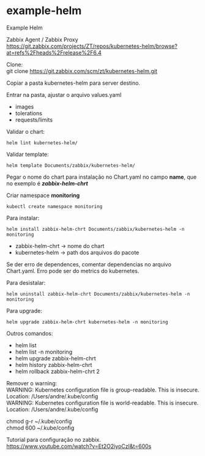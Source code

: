 # example-helm
Example Helm

Zabbix Agent / Zabbix Proxy\
https://git.zabbix.com/projects/ZT/repos/kubernetes-helm/browse?at=refs%2Fheads%2Frelease%2F6.4

Clone:\
git clone https://git.zabbix.com/scm/zt/kubernetes-helm.git

Copiar a pasta kubernetes-helm para server destino.

Entrar na pasta, ajustar o arquivo values.yaml
- images
- tolerations
- requests/limits

Validar o chart:
```
helm lint kubernetes-helm/
```

Validar template:
```
helm template Documents/zabbix/kubernetes-helm/
```

Pegar o nome do chart para instalação no Chart.yaml no campo **name**, que no exemplo é ***zabbix-helm-chrt***

Criar namespace **monitoring**

```
kubectl create namespace monitoring
```

Para instalar: 
```
helm install zabbix-helm-chrt Documents/zabbix/kubernetes-helm -n monitoring
```
- zabbix-helm-chrt -> nome do chart
- kubernetes-helm -> path dos arquivos do pacote

Se der erro de dependences, comentar dependencias no arquivo Chart.yaml. Erro pode ser do metrics do kubernetes.


Para desistalar:
```
helm uninstall zabbix-helm-chrt Documents/zabbix/kubernetes-helm -n monitoring
```
Para upgrade:
```
helm upgrade zabbix-helm-chrt kubernetes-helm -n monitoring 
```
Outros comandos:
- helm list
- helm list -n monitoring
- helm upgrade zabbix-helm-chrt 
- helm history zabbix-helm-chrt 
- helm rollback zabbix-helm-chrt 2

Remover o warning:\
WARNING: Kubernetes configuration file is group-readable. This is insecure. Location: /Users/andre/.kube/config\
WARNING: Kubernetes configuration file is world-readable. This is insecure. Location: /Users/andre/.kube/config

chmod g-r ~/.kube/config\
chmod 600 ~/.kube/config


Tutorial para configuração no zabbix.\
https://www.youtube.com/watch?v=Et2O2iyoCzI&t=600s
